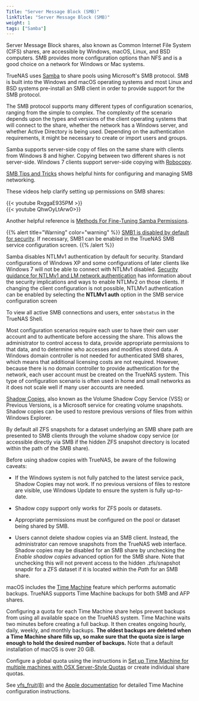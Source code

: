 ```yaml
---
Title: "Server Message Block (SMB)"
linkTitle: "Server Message Block (SMB)"
weight: 1
tags: ["Samba"]
---
```


Server Message Block shares, also known as Common Internet File System
(CIFS) shares, are accessible by Windows, macOS, Linux, and BSD computers.
SMB provides more configuration options than NFS and is a good
choice on a network for Windows or Mac systems.

TrueNAS uses [Samba](https://www.samba.org/) to share pools using
Microsoft's SMB protocol. SMB is built into the Windows and macOS
operating systems and most Linux and BSD systems pre-install an SMB
client in order to provide support for the SMB protocol.

The SMB protocol supports many different types of configuration
scenarios, ranging from the simple to complex. The complexity of the
scenario depends upon the types and versions of the client operating
systems that will connect to the share, whether the network has a
Windows server, and whether Active Directory is being used. Depending on
the authentication requirements, it might be necessary to create or
import users and groups.

Samba supports server-side copy of files on the same share with clients
from Windows 8 and higher. Copying between two different shares is not
server-side. Windows 7 clients support server-side copying with
[Robocopy](https://docs.microsoft.com/en-us/previous-versions/windows/it-pro/windows-server-2012-R2-and-2012/cc733145(v=ws.11)).

[SMB Tips and Tricks](https://forums.freenas.org/index.php?resources/smb-tips-and-tricks.15/)
shows helpful hints for configuring and managing SMB networking.

These videos help clarify setting up permissions on SMB shares:

{{< youtube RxggaE935PM >}}
<br>
{{< youtube QhwOyLtArw0>}}

Another helpful reference is
[Methods For Fine-Tuning Samba Permissions](https://forums.freenas.org/index.php?threads/methods-for-fine-tuning-samba-permissions.50739/).

{{% alert title="Warning" color="warning" %}}
[SMB1 is disabled by default for security](https://www.ixsystems.com/blog/library/do-not-use-smb1/).
If necessary, SMB1 can be enabled in the TrueNAS SMB service configuration screen.
{{% /alert %}}

Samba disables NTLMv1 authentication by default for security. Standard
configurations of Windows XP and some configurations of later clients
like Windows 7 will not be able to connect with NTLMv1 disabled.
[Security guidance for NTLMv1 and LM network authentication](https://support.microsoft.com/en-us/help/2793313/security-guidance-for-ntlmv1-and-lm-network-authentication)
has information about the security implications and ways to enable
NTLMv2 on those clients. If changing the client configuration is not
possible, NTLMv1 authentication can be enabled by selecting the **NTLMv1 auth** option in the SMB service configuration screen

To view all active SMB connections and users, enter <code>smbstatus</code> in the TrueNAS Shell.

Most configuration scenarios require each user to have their own user
account and to authenticate before accessing the share. This allows
the administrator to control access to data, provide appropriate
permissions to that data, and to determine who accesses and modifies
stored data. A Windows domain controller is not needed for authenticated
SMB shares, which means that additional licensing costs are not
required. However, because there is no domain controller to provide
authentication for the network, each user account must be created on the
TrueNAS system. This type of configuration scenario is often used in
home and small networks as it does not scale well if many user accounts
are needed.

[Shadow Copies](https://en.wikipedia.org/wiki/Shadow_copy),
also known as the Volume Shadow Copy Service (VSS) or Previous
Versions, is a Microsoft service for creating volume snapshots. Shadow
copies can be used to restore previous versions of files from
within Windows Explorer.

By default all ZFS snapshots for a dataset underlying an SMB share
path are presented to SMB clients through the volume shadow copy
service (or accessible directly via SMB if the hidden ZFS snapshot
directory is located within the path of the SMB share).

Before using shadow copies with TrueNAS, be aware of the following
caveats:

* If the Windows system is not fully patched to the latest service
  pack, Shadow Copies may not work. If no
  previous versions of files to restore are visible, use Windows Update
  to ensure the system is fully up-to-date.

* Shadow copy support only works for ZFS pools or datasets.

* Appropriate permissions must be configured on the pool or dataset
  being shared by SMB.

* Users cannot delete shadow copies via an SMB client.
  Instead, the administrator can remove snapshots
  from the TrueNAS web interface.
  Shadow copies may be disabled for an SMB share by unchecking the
  *Enable shadow copies* advanced option for the SMB share. Note that
  unchecking this will not prevent access to the hidden .zfs/snapshot
  snapdir for a ZFS dataset if it is located within the *Path* for an
  SMB share.

macOS includes the [Time Machine](https://support.apple.com/en-us/HT201250)
feature which performs automatic backups. TrueNAS supports Time Machine
backups for both SMB and AFP shares.

Configuring a quota for each Time Machine share helps prevent backups
from using all available space on the TrueNAS system. Time Machine waits
two minutes before creating a full backup. It then creates ongoing
hourly, daily, weekly, and monthly backups. **The oldest backups are
deleted when a Time Machine share fills up, so make sure that the quota
size is large enough to hold the desired number of backups.**
Note that a default installation of macOS is over 20 GiB.

Configure a global quota using the instructions in
[Set up Time Machine for multiple machines with OSX Server-Style Quotas](https://forums.freenas.org/index.php?threads/how-to-set-up-time-machine-for-multiple-machines-with-osx-server-style-quotas.47173/)
or create individual share quotas.

See [vfs_fruit(8)](https://www.samba.org/samba/docs/current/man-html/vfs_fruit.8.html) and the
[Apple documentation](https://support.apple.com/en-us/HT201250) for detailed Time Machine configuration instructions.
